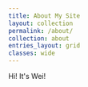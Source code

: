 ```yaml
---
title: About My Site
layout: collection
permalink: /about/
collection: about
entries_layout: grid
classes: wide
---
```


Hi! It's Wei!
